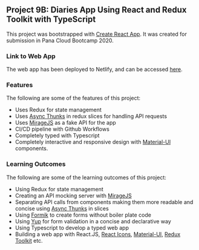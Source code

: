 ## Project 9B: Diaries App Using React and Redux Toolkit with TypeScript

This project was bootstrapped with [Create React App](https://github.com/facebook/create-react-app). It was created for submission in Pana Cloud Bootcamp 2020.

### Link to Web App

The web app has been deployed to Netlify, and can be accessed [here](https://project9b-diary-app.netlify.app/).

### Features

The following are some of the features of this project:

- Uses Redux for state management
- Uses [Async Thunks](https://redux-toolkit.js.org/api/createAsyncThunk) in redux slices for handling API requests
- Uses [MirageJS](https://miragejs.com/) as a fake API for the app
- CI/CD pipeline with Github Workflows
- Completely typed with Typescript
- Completely interactive and responsive design with [Material-UI](https://material-ui.com/) components.

### Learning Outcomes

The following are some of the learning outcomes of this project:

- Using Redux for state management
- Creating an API mocking server with [MirageJS](https://miragejs.com/)
- Separating API calls from components making them more readable and concise using [Async Thunks](https://redux-toolkit.js.org/api/createAsyncThunk) in slices
- Using [Formik](https://formik.org/docs/overview) to create forms without boiler plate code
- Using [Yup](https://github.com/jquense/yup) for form validation in a concise and declarative way
- Using Typescript to develop a typed web app
- Building a web app with React.JS, [React Icons](https://react-icons.github.io/react-icons/), [Material-UI](https://material-ui.com/), [Redux Toolkit](https://redux-toolkit.js.org/) etc.
